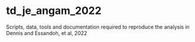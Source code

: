 # td_je_angam_2022
Scripts, data, tools and documentation required to reproduce the analysis in Dennis and Essandoh, et al, 2022
